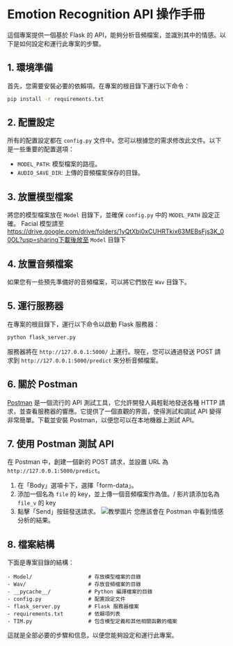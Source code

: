 # Emotion Recognition API 操作手冊

這個專案提供一個基於 Flask 的 API，能夠分析音頻檔案，並識別其中的情感。以下是如何設定和運行此專案的步驟。

## 1. 環境準備

首先，您需要安裝必要的依賴項。在專案的根目錄下運行以下命令：

```bash
pip install -r requirements.txt
```

## 2. 配置設定

所有的配置設定都在 `config.py` 文件中。您可以根據您的需求修改此文件。以下是一些重要的配置選項：

- `MODEL_PATH`: 模型檔案的路徑。
- `AUDIO_SAVE_DIR`: 上傳的音頻檔案保存的目錄。

## 3. 放置模型檔案

將您的模型檔案放在 `Model` 目錄下，並確保 `config.py` 中的 `MODEL_PATH` 設定正確。
Facial 模型請至 https://drive.google.com/drive/folders/1yQtXbi0xCUHRTkix63MEBsFjs3K_00OL?usp=sharing下載後放至 `Model` 目錄下
## 4. 放置音頻檔案

如果您有一些預先準備好的音頻檔案，可以將它們放在 `Wav` 目錄下。

## 5. 運行服務器

在專案的根目錄下，運行以下命令以啟動 Flask 服務器：

```bash
python flask_server.py
```

服務器將在 `http://127.0.0.1:5000/` 上運行。現在，您可以通過發送 POST 請求到 `http://127.0.0.1:5000/predict` 來分析音頻檔案。

## 6. 關於 Postman

[Postman](https://www.postman.com/) 是一個流行的 API 測試工具，它允許開發人員輕鬆地發送各種 HTTP 請求，並查看服務器的響應。它提供了一個直觀的界面，使得測試和調試 API 變得非常簡單。下載並安裝 Postman，以便您可以在本地機器上測試 API。


## 7. 使用 Postman 測試 API

在 Postman 中，創建一個新的 POST 請求，並設置 URL 為 `http://127.0.0.1:5000/predict`。

1. 在「Body」選項卡下，選擇「form-data」。
2. 添加一個名為 `file` 的 key，並上傳一個音頻檔案作為值。/ 影片請添加名為 `file_v` 的 key
3. 點擊「Send」按鈕發送請求。
![教學圖片](https://github.com/t109ab0014/Flask_TIMnet_API/blob/main/teach.png)
您應該會在 Postman 中看到情感分析的結果。

## 8. 檔案結構

下面是專案目錄的結構：

```plaintext
- Model/                  # 存放模型檔案的目錄
- Wav/                    # 存放音頻檔案的目錄
- __pycache__/            # Python 編譯檔案的目錄
- config.py               # 配置設定文件
- flask_server.py         # Flask 服務器檔案
- requirements.txt        # 依賴項列表
- TIM.py                  # 包含模型定義和其他相關函數的檔案
```

這就是全部必要的步驟和信息，以便您能夠設定和運行此專案。
